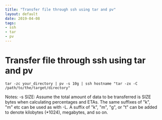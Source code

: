 ```yaml
---
title: "Transfer file through ssh using tar and pv"
layout: default
date: 2019-04-08
tags:
- ssh
- tar
- pv
---
```


# Transfer file through ssh using tar and pv

    tar -zc your_directory | pv -s 10g | ssh hostname "tar -zx -C /path/to/the/target/directory"

Notes: -s SIZE: Assume the total amount of data to be transferred is SIZE bytes when calculating percentages  and  ETAs. The same suffixes of "k", "m" etc can be used as with -L. A suffix of "k", "m", "g", or "t" can be added to denote kilobytes (*1024), megabytes, and so on.
